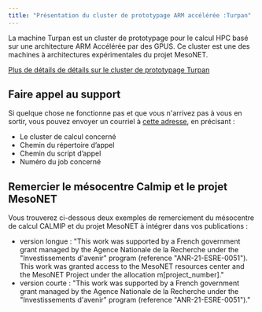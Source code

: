 ```yaml
---
title: "Présentation du cluster de prototypage ARM accélérée :Turpan"
---
```


La machine Turpan est un cluster de prototypage pour le calcul HPC basé sur une architecture ARM Accélérée par des GPUS. Ce cluster est une des machines à architectures expérimentales du projet MesoNET. 

[Plus de détails de détails sur le cluster de prototypage Turpan](./description.md) 

## Faire appel au support  

Si quelque chose ne fonctionne pas et que vous n'arrivez pas à vous en sortir, vous pouvez envoyer un courriel à [cette adresse](mailto:support@MesoNET.fr), en précisant : 
* Le cluster de calcul concerné
* Chemin du répertoire d’appel
* Chemin du script d’appel
* Numéro du job concerné

## Remercier le mésocentre Calmip et le projet MesoNET
Vous trouverez ci-dessous deux exemples de remerciement du mésocentre de calcul CALMIP et du projet MesoNET à intégrer dans vos publications :

* version longue : "This work was supported by a French government grant managed by the Agence Nationale de la Recherche
 under the "Investissements d'avenir" program (reference "ANR-21-ESRE-0051"). This work was granted access to the MesoNET resources center and the MesoNET Project under the allocation m[project_number]."
* version courte : "This work was supported by a French government grant managed by the Agence Nationale de la Recherche
 under the "Investissements d'avenir" program (reference "ANR-21-ESRE-0051")."
